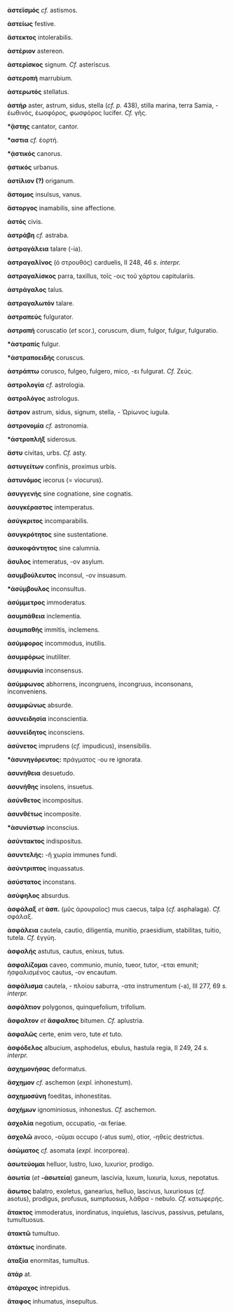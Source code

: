 **ἀστεϊσμός** *cf.* astismos.

**ἀστείως** festive.

**ἄστεκτος** intolerabilis.

**ἀστέριον** astereon.

**ἀστερίσκος** signum. *Cf.* asteriscus.

**ἀστεροπή** marrubium.

**ἀστερωτός** stellatus.

**ἀστήρ** aster, astrum, sidus, stella (*cf. p.* 438), stilla marina,
terra Samia, - ἑωθινός, ἑωσφόρος, φωσφόρος lucifer. *Cf.* γῆς.

**\*ᾄστης** cantator, cantor.

**\*αστια** *cf.* ἑορτή.

**\*ᾀστικός** canorus.

**ᾀστικός** urbanus.

**ἁστίλιον (?)** origanum.

**ἄστομος** insulsus, vanus.

**ἄστοργος** inamabilis, sine affectione.

**ἀστός** civis.

**ἀστράβη** *cf.* astraba.

**ἀστραγάλεια** talare (-ia).

**ἀστραγαλῖνος** (ὁ στρουθός) carduelis, II 248, 46 *s.* *interpr.*

**ἀστραγαλίσκος** parra, taxillus, τοῖς -οις τοῦ χάρτου capitulariis.

**ἀστράγαλος** talus.

**ἀστραγαλωτόν** talare.

**ἀστραπεύς** fulgurator.

**ἀστραπή** coruscatio (*et* scor.), coruscum, dium, fulgor, fulgur,
fulguratio.

**\*ἀστραπίς** fulgur.

**\*ἀστραποειδής** coruscus.

**ἀστράπτω** corusco, fulgeo, fulgero, mico, -ει fulgurat. *Cf.* Ζεύς.

**ἀστρολογία** *cf.* astrologia.

**ἀστρολόγος** astrologus.

**ἄστρον** astrum, sidus, signum, stella, - Ὠρίωνος iugula.

**ἀστρονομία** *cf.* astronomia.

**\*ἀστροπλήξ** siderosus.

**ἄστυ** civitas, urbs. *Cf.* asty.

**ἀστυγείτων** confinis, proximus urbis.

**ἀστυνόμος** iecorus (= viocurus).

**ἀσυγγενής** sine cognatione, sine cognatis.

**ἀσυγκέραστος** intemperatus.

**ἀσύγκριτος** incomparabilis.

**ἀσυγκρότητος** sine sustentatione.

**ἀσυκοφάντητος** sine calumnia.

**ἄσυλος** intemeratus, -ον asylum.

**ἀσυμβούλευτος** inconsul, -ον insuasum.

**\*ἀσύμβουλος** inconsultus.

**ἀσύμμετρος** immoderatus.

**ἀσυμπάθεια** inclementia.

**ἀσυμπαθής** immitis, inclemens.

**ἀσύμφορος** incommodus, inutilis.

**ἀσυμφόρως** inutiliter.

**ἀσυμφωνία** inconsensus.

**ἀσύμφωνος** abhorrens, incongruens, incongruus, inconsonans,
inconveniens.

**ἀσυμφώνως** absurde.

**ἀσυνειδησία** inconscientia.

**ἀσυνείδητος** inconsciens.

**ἀσύνετος** imprudens (*cf.* impudicus), insensibilis.

**\*ἀσυνηγόρευτος:** πράγματος -ου re ignorata.

**ἀσυνήθεια** desuetudo.

**ἀσυνήθης** insolens, insuetus.

**ἀσύνθετος** incompositus.

**ἀσυνθέτως** incomposite.

**\*ἀσυνίστωρ** inconscius.

**ἀσύντακτος** indispositus.

**ἀσυντελής:** -ῆ χωρία immunes fundi.

**ἀσύντριπτος** inquassatus.

**ἀσύστατος** inconstans.

**ἀσύφηλος** absurdus.

**ἀσφάλαξ** *et* **ἀσπ.** (μῦς ἀρουραῖος) mus caecus, talpa (*cf.*
asphalaga). *Cf.* σφάλαξ.

**ἀσφάλεια** cautela, cautio, diligentia, munitio, praesidium,
stabilitas, tuitio, tutela. *Cf.* ἐγγύη.

**ἀσφαλής** astutus, cautus, enixus, tutus.

**ἀσφαλίζομαι** caveo, communio, munio, tueor, tutor, -εται emunit;
ἠσφαλισμένος cautus, -ον encautum.

**ἀσφάλισμα** cautela, - πλοίου saburra, -ατα instrumentum (-a), III
277, 69 *s. interpr.*

**ἀσφάλτιον** polygonos, quinquefolium, trifolium.

**ἄσφαλτον** *et* **ἄσφαλτος** bitumen. *Cf.* aplustria.

**ἀσφαλῶς** certe, enim vero, tute *et* tuto.

**ἀσφόδελος** albucium, asphodelus, ebulus, hastula regia, II 249, 24
*s. interpr.*

**ἀσχημονήσας** deformatus.

**ἄσχημον** *cf.* aschemon (*expl.* inhonestum).

**ἀσχημοσύνη** foeditas, inhonestitas.

**ἀσχήμων** ignominiosus, inhonestus. *Cf.* aschemon.

**ἀσχολία** negotium, occupatio, -αι feriae.

**ἀσχολῶ** avoco, -οῦμαι occupo (-atus sum), otior, -ηθείς destrictus.

**ἀσώματος** *cf.* asomata (*expl.* incorporea).

**ἀσωτεύομαι** helluor, lustro, luxo, luxurior, prodigo.

**ἀσωτία** (*et* **-ἀσωτεία**) ganeum, lascivia, luxum, luxuria, luxus,
nepotatus.

**ἄσωτος** balatro, exoletus, ganearius, helluo, lascivus, luxuriosus
(*cf.* asotus), prodigus, profusus, sumptuosus, λάθρα - nebulo. *Cf.*
κατωφερής.

**ἄτακτος** immoderatus, inordinatus, inquietus, lascivus, passivus,
petulans, tumultuosus.

**ἀτακτῶ** tumultuo.

**ἀτάκτως** inordinate.

**ἀταξία** enormitas, tumultus.

**ἀτάρ** at.

**ἀτάραχος** intrepidus.

**ἄταφος** inhumatus, insepultus.
